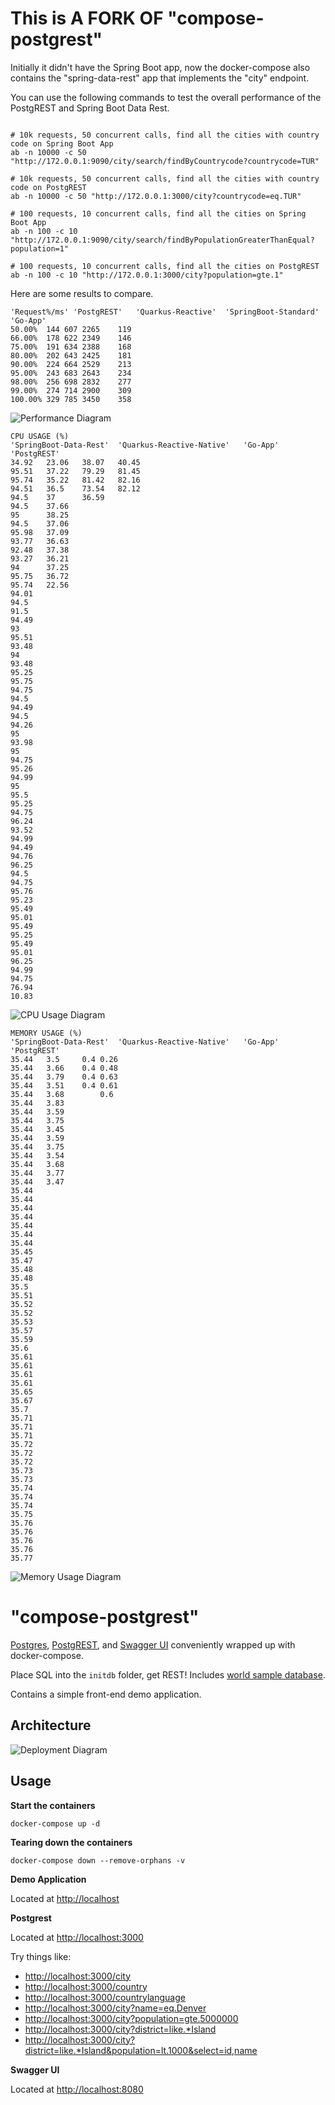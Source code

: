 This is A FORK OF "compose-postgrest"
=================

Initially it didn't have the Spring Boot app, now the docker-compose also contains the "spring-data-rest" app that implements the "city" endpoint.

You can use the following commands to test the overall performance of the PostgREST and Spring Boot Data Rest.


```

# 10k requests, 50 concurrent calls, find all the cities with country code on Spring Boot App
ab -n 10000 -c 50 "http://172.0.0.1:9090/city/search/findByCountrycode?countrycode=TUR"

# 10k requests, 50 concurrent calls, find all the cities with country code on PostgREST
ab -n 10000 -c 50 "http://172.0.0.1:3000/city?countrycode=eq.TUR"

# 100 requests, 10 concurrent calls, find all the cities on Spring Boot App
ab -n 100 -c 10 "http://172.0.0.1:9090/city/search/findByPopulationGreaterThanEqual?population=1"

# 100 requests, 10 concurrent calls, find all the cities on PostgREST
ab -n 100 -c 10 "http://172.0.0.1:3000/city?population=gte.1"
```


Here are some results to compare.

```
'Request%/ms' 'PostgREST'	'Quarkus-Reactive'	'SpringBoot-Standard'	'Go-App'
50.00%	144	607	2265	119
66.00%	178	622	2349	146
75.00%	191	634	2388	168
80.00%	202	643	2425	181
90.00%	224	664	2529	213
95.00%	243	683	2643	234
98.00%	256	698	2832	277
99.00%	274	714	2900	309
100.00%	329	785	3450	358
```
![Performance Diagram](diagrams/app-performances.png)


```
CPU USAGE (%)
'SpringBoot-Data-Rest'	'Quarkus-Reactive-Native'	'Go-App'	'PostgREST'
34.92	23.06	38.07	40.45
95.51	37.22	79.29	81.45
95.74	35.22	81.42	82.16
94.51	36.5	73.54	82.12
94.5	37		36.59
94.5	37.66		
95  	38.25		
94.5	37.06		
95.98	37.09		
93.77	36.63		
92.48	37.38		
93.27	36.21		
94  	37.25		
95.75	36.72		
95.74	22.56		
94.01			
94.5			
91.5			
94.49			
93			
95.51			
93.48			
94			
93.48			
95.25			
95.75			
94.75			
94.5			
94.49			
94.5			
94.26			
95			
93.98			
95			
94.75			
95.26			
94.99			
95			
95.5			
95.25			
94.75			
96.24			
93.52			
94.99			
94.49			
94.76			
96.25			
94.5			
94.75			
95.76			
95.23			
95.49			
95.01			
95.49			
95.25			
95.49			
95.01			
96.25			
94.99			
94.75			
76.94			
10.83			
```
![CPU Usage Diagram](diagrams/cpu-usage.png)


```
MEMORY USAGE (%)
'SpringBoot-Data-Rest'	'Quarkus-Reactive-Native'	'Go-App'	'PostgREST'
35.44	3.5 	0.4	0.26
35.44	3.66	0.4	0.48
35.44	3.79	0.4	0.63
35.44	3.51	0.4	0.61
35.44	3.68		0.6
35.44	3.83		
35.44	3.59		
35.44	3.75		
35.44	3.45		
35.44	3.59		
35.44	3.75		
35.44	3.54		
35.44	3.68		
35.44	3.77		
35.44	3.47		
35.44			
35.44			
35.44			
35.44			
35.44			
35.44			
35.44			
35.45			
35.47			
35.48			
35.48			
35.5			
35.51			
35.52			
35.52			
35.53			
35.57			
35.59			
35.6			
35.61			
35.61			
35.61			
35.61			
35.65			
35.67			
35.7			
35.71			
35.71			
35.71			
35.72			
35.72			
35.72			
35.73			
35.73			
35.74			
35.74			
35.74			
35.75			
35.76			
35.76			
35.76			
35.76			
35.77			
```
![Memory Usage Diagram](diagrams/memory-usage.png)







"compose-postgrest"
=================

[Postgres](https://www.postgresql.org/), [PostgREST](https://github.com/begriffs/postgrest), and [Swagger UI](https://github.com/swagger-api/swagger-ui) conveniently wrapped up with docker-compose.

Place SQL into the `initdb` folder, get REST! 
Includes [world sample database](http://pgfoundry.org/projects/dbsamples/).

Contains a simple front-end  demo application.

Architecture
------------

![Deployment Diagram](diagrams/deployment-diagram.png)

Usage
-----

**Start the containers**

`docker-compose up -d`

**Tearing down the containers**

`docker-compose down --remove-orphans -v`

**Demo Application**

Located at [http://localhost](http://localhost)

**Postgrest**

Located at [http://localhost:3000](http://localhost:3000)

Try things like:
* [http://localhost:3000/city](http://localhost:3000/test)
* [http://localhost:3000/country](http://localhost:3000/country)
* [http://localhost:3000/countrylanguage](http://localhost:3000/countrylanguage)
* [http://localhost:3000/city?name=eq.Denver](http://localhost:3000/city?name=eq.Denver)
* [http://localhost:3000/city?population=gte.5000000](http://localhost:3000/city?population=gte.5000000)
* [http://localhost:3000/city?district=like.*Island](http://localhost:3000/city?district=like.*Island)
* [http://localhost:3000/city?district=like.*Island&population=lt.1000&select=id,name](http://localhost:3000/city?district=like.*Island&population=lt.1000&select=id,name)

**Swagger UI**

Located at [http://localhost:8080](http://localhost:8080)